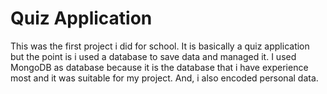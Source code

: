 # Quiz Application
This was the first project i did for school. It is basically a quiz application but the point is i used a database to save data and managed it. I used MongoDB as database because it is the database that i have experience most and it was suitable for my project. And, i also encoded personal data.
